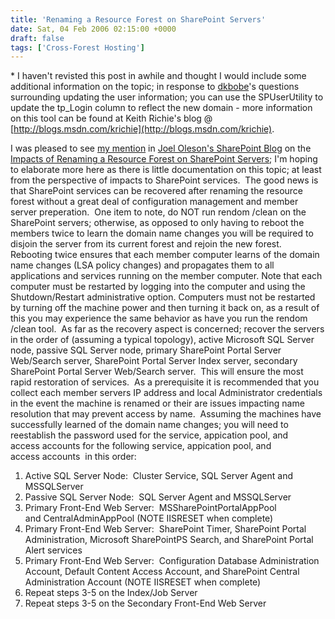 ```yaml
---
title: 'Renaming a Resource Forest on SharePoint Servers'
date: Sat, 04 Feb 2006 02:15:00 +0000
draft: false
tags: ['Cross-Forest Hosting']
---
```


\* I haven't revisted this post in awhile and thought I would include some additional information on the topic; in response to [dkbobe](http://blogs.technet.com/user/Profile.aspx?UserID=1001)'s questions surrounding updating the user information; you can use the SPUserUtility to update the tp\_Login column to reflect the new domain - more information on this tool can be found at Keith Richie's blog @ [http://blogs.msdn.com/krichie](http://blogs.msdn.com/krichie).

I was pleased to see [my mention](http://spaces.msn.com/joeloleson/blog/cns!B05AD15E2DE730DD!307.entry) in [Joel Oleson's SharePoint Blog](http://spaces.msn.com/joeloleson/blog/) on the [Impacts of Renaming a Resource Forest on SharePoint Servers](http://spaces.msn.com/joeloleson/blog/cns!B05AD15E2DE730DD!307.entry); I'm hoping to elaborate more here as there is little documentation on this topic; at least from the perspective of impacts to SharePoint services.  The good news is that SharePoint services can be recovered after renaming the resource forest without a great deal of configuration management and member server preperation.  One item to note, do NOT run rendom /clean on the SharePoint servers; otherwise, as opposed to only having to reboot the members twice to learn the domain name changes you will be required to disjoin the server from its current forest and rejoin the new forest.  Rebooting twice ensures that each member computer learns of the domain name changes (LSA policy changes) and propagates them to all applications and services running on the member computer. Note that each computer must be restarted by logging into the computer and using the Shutdown/Restart administrative option. Computers must not be restarted by turning off the machine power and then turning it back on, as a result of this you may experience the same behavior as have you run the rendom /clean tool.  As far as the recovery aspect is concerned; recover the servers in the order of (assuming a typical topology), active Microsoft SQL Server node, passive SQL Server node, primary SharePoint Portal Server Web/Search server, SharePoint Portal Server Index server, secondary SharePoint Portal Server Web/Search server.  This will ensure the most rapid restoration of services.  As a prerequisite it is recommended that you collect each member servers IP address and local Administrator credentials in the event the machine is renamed or their are issues impacting name resolution that may prevent access by name.  Assuming the machines have successfully learned of the domain name changes; you will need to reestablish the password used for the service, appication pool, and access accounts for the following service, appication pool, and access accounts  in this order:

1.  Active SQL Server Node:  Cluster Service, SQL Server Agent and MSSQLServer
2.  Passive SQL Server Node:  SQL Server Agent and MSSQLServer
3.  Primary Front-End Web Server:  MSSharePointPortalAppPool and CentralAdminAppPool (NOTE IISRESET when complete)
4.  Primary Front-End Web Server:  SharePoint Timer, SharePoint Portal Administration, Microsoft SharePointPS Search, and SharePoint Portal Alert services
5.  Primary Front-End Web Server:  Configuration Database Administration Account, Default Content Access Account, and SharePoint Central Administration Account (NOTE IISRESET when complete)
6.  Repeat steps 3-5 on the Index/Job Server
7.  Repeat steps 3-5 on the Secondary Front-End Web Server
